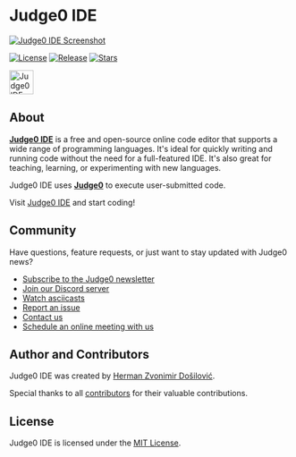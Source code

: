 # Judge0 IDE

[![Judge0 IDE Screenshot](./.github/screenshot.png)](https://ide.judge0.com)

[![License](https://img.shields.io/github/license/judge0/ide?color=2185d0&style=flat-square)](https://github.com/judge0/ide/blob/master/LICENSE)
[![Release](https://img.shields.io/github/v/release/judge0/ide?color=2185d0&style=flat-square)](https://github.com/judge0/ide/releases)
[![Stars](https://img.shields.io/github/stars/judge0/ide?color=2185d0&style=flat-square)](https://github.com/judge0/ide/stargazers)

<a href="https://www.producthunt.com/posts/judge0-ide" target="_blank"><img src="https://api.producthunt.com/widgets/embed-image/v1/featured.svg?post_id=179885&theme=light" alt="Judge0 IDE on Product Hunt" height="43px" /></a>

## About

[**Judge0 IDE**](https://ide.judge0.com) is a free and open-source online code editor that supports a wide range of programming languages. It's ideal for quickly writing and running code without the need for a full-featured IDE. It's also great for teaching, learning, or experimenting with new languages.

Judge0 IDE uses [**Judge0**](https://ce.judge0.com) to execute user-submitted code.

Visit [Judge0 IDE](https://ide.judge0.com) and start coding!

## Community

Have questions, feature requests, or just want to stay updated with Judge0 news?

* [Subscribe to the Judge0 newsletter](https://subscribe.judge0.com)
* [Join our Discord server](https://discord.gg/GRc3v6n)
* [Watch asciicasts](https://asciinema.org/~hermanzdosilovic)
* [Report an issue](https://github.com/judge0/judge0/issues/new)
* [Contact us](mailto:contact@judge0.com)
* [Schedule an online meeting with us](https://meet.judge0.com)

## Author and Contributors

Judge0 IDE was created by [Herman Zvonimir Došilović](https://github.com/hermanzdosilovic).

Special thanks to all [contributors](https://github.com/judge0/ide/graphs/contributors) for their valuable contributions.

## License

Judge0 IDE is licensed under the [MIT License](https://github.com/judge0/ide/blob/master/LICENSE).
